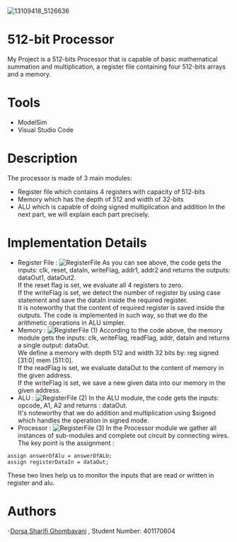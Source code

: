 ![13109418_5126636](https://github.com/Dorsa-Sharifi/512-bit-processor/assets/119675151/f5ad443b-4f27-421f-a0af-d908a8296f5f)
# 512-bit Processor
My Project is a 512-bits Processor that is capable of basic mathematical summation and multiplication, a register file containing four 512-bits arrays and a memory.
# Tools
- ModelSim
- Visual Studio Code
# Description
The processor is made of 3 main modules:
- Register file which contains 4 registers with capacity of 512-bits
- Memory which has the depth of 512 and width of 32-bits
- ALU which is capable of doing signed multiplication and addition
In the next part, we will explain each part precisely.
# Implementation Details
- Register File :
![RegisterFile](https://github.com/Dorsa-Sharifi/512-bit-processor/assets/119675151/8fe955f2-0770-4ddb-b67d-c59b7db2dab6)
As you can see above, the code gets the inputs: clk, reset, dataIn, writeFlag, addr1, addr2 and returns the outputs: dataOut1, dataOut2.<br />
If the reset flag is set, we evaluate all 4 registers to zero.<br />
If the writeFlag is set, we detect the number of register by using case statement and save the dataIn inside the required register.<br />
It is noteworthy that the content of required register is saved inside the outputs. The code is implemented in such way, so that we do the arithmetic operations in ALU simpler.<br />
- Memory :
![RegisterFile (1)](https://github.com/Dorsa-Sharifi/512-bit-processor/assets/119675151/413ae64e-8c02-4d06-9911-4d6dfd9fc7a3)
According to the code above, the memory module gets the inputs: clk, writeFlag, readFlag, addr, dataIn and returns a single output: dataOut.<br />
We define a memory with depth 512 and width 32 bits by: reg signed [31:0] mem [511:0].<br />
If the readFlag is set, we evaluate dataOut to the content of memory in the given address.<br />
If the writeFlag is set, we save a new given data into our memory in the given address.<br />
- ALU :
![RegisterFile (2)](https://github.com/Dorsa-Sharifi/512-bit-processor/assets/119675151/62fcb4d7-07d2-426d-a934-0d75b3cb8409)
In the ALU module, the code gets the inputs: opcode, A1, A2 and returns : dataOut. <br />
It's noteworthy that we do addition and multiplication using $signed which handles the operation in signed mode. <br />
- Processor :
![RegisterFile (3)](https://github.com/Dorsa-Sharifi/512-bit-processor/assets/119675151/d0b38986-fa45-4342-b99c-727159ec2df2)
In the Processor module we gather all instances of sub-modules and complete out circuit by connecting wires.<br />
The key point is the assignment :
```
assign answerOfAlu = answerOfALU;
assign registerDataIn = dataOut;
```
These two lines help us to monitor the inputs that are read or written in register and alu.<br />
# Authors
-[Dorsa Sharifi Ghombavani](https://github.com/Dorsa-Sharifi) , Student Number: 401170604
